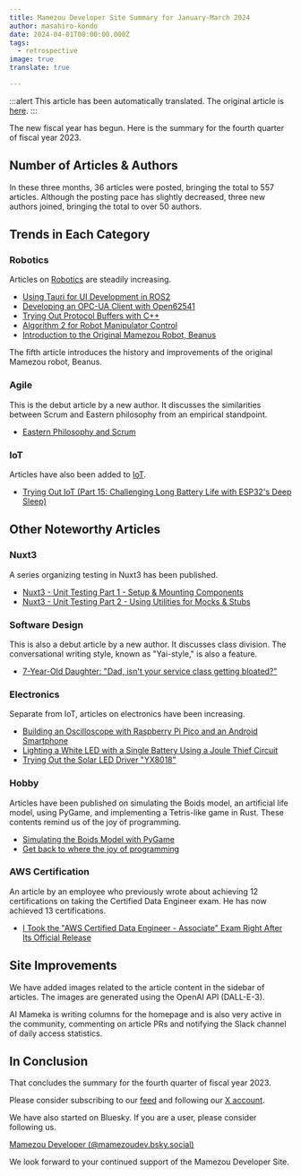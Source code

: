 ```yaml
---
title: Mamezou Developer Site Summary for January-March 2024
author: masahiro-kondo
date: 2024-04-01T00:00:00.000Z
tags:
  - retrospective
image: true
translate: true

---
```


:::alert
This article has been automatically translated.
The original article is [here](https://developer.mamezou-tech.com/blogs/2024/04/01/2023-4q-retrospective/).
:::



The new fiscal year has begun. Here is the summary for the fourth quarter of fiscal year 2023.

## Number of Articles & Authors
In these three months, 36 articles were posted, bringing the total to 557 articles. Although the posting pace has slightly decreased, three new authors joined, bringing the total to over 50 authors.

## Trends in Each Category
### Robotics
Articles on [Robotics](/robotics) are steadily increasing.

- [Using Tauri for UI Development in ROS2](/robotics/ros/ros2-tauri/)
- [Developing an OPC-UA Client with Open62541](/robotics/opcua/opcua_open62541_client/)
- [Trying Out Protocol Buffers with C++](/blogs/2024/03/08/protocol-buffers-cpp/)
- [Algorithm 2 for Robot Manipulator Control](/robotics/manip-algo2/manip-algo2/)
- [Introduction to the Original Mamezou Robot, Beanus](/robotics/beanus/beanus_introduction/)

The fifth article introduces the history and improvements of the original Mamezou robot, Beanus.

### Agile

This is the debut article by a new author. It discusses the similarities between Scrum and Eastern philosophy from an empirical standpoint.

- [Eastern Philosophy and Scrum](/blogs/2024/02/01/eastern-philosophy-scrum/)

### IoT
Articles have also been added to [IoT](/iot).

- [Trying Out IoT (Part 15: Challenging Long Battery Life with ESP32's Deep Sleep)](/iot/internet-of-things-15/)

## Other Noteworthy Articles
### Nuxt3
A series organizing testing in Nuxt3 has been published.

- [Nuxt3 - Unit Testing Part 1 - Setup & Mounting Components](/blogs/2024/02/07/nuxt3-unit-testing-mount/)
- [Nuxt3 - Unit Testing Part 2 - Using Utilities for Mocks & Stubs](/blogs/2024/02/12/nuxt3-unit-testing-mock/)

### Software Design
This is also a debut article by a new author. It discusses class division. The conversational writing style, known as "Yai-style," is also a feature.

- [7-Year-Old Daughter: "Dad, isn't your service class getting bloated?"](/blogs/2024/02/12/fat-service-class/)

### Electronics
Separate from IoT, articles on electronics have been increasing.

- [Building an Oscilloscope with Raspberry Pi Pico and an Android Smartphone](https://developer.mamezou-tech.com/blogs/2024/03/18/raspberry-pi-pico-to-oscilloscope/)
- [Lighting a White LED with a Single Battery Using a Joule Thief Circuit](/blogs/2024/03/21/light-up-led-by-joule-thief-circuit/)
- [Trying Out the Solar LED Driver "YX8018"](/blogs/2024/03/31/solar-garden-light-by-joule-thief-circuit/)

### Hobby
Articles have been published on simulating the Boids model, an artificial life model, using PyGame, and implementing a Tetris-like game in Rust. These contents remind us of the joy of programming.

- [Simulating the Boids Model with PyGame](/blogs/2024/03/15/pygame_boid/)
- [Get back to where the joy of programming](/blogs/2024/03/29/get-back-to-where-the-joy-of-programming/)

### AWS Certification
An article by an employee who previously wrote about achieving 12 certifications on taking the Certified Data Engineer exam. He has now achieved 13 certifications.

- [I Took the "AWS Certified Data Engineer - Associate" Exam Right After Its Official Release](/aws-certified-data-engineer-associate/)

## Site Improvements
We have added images related to the article content in the sidebar of articles. The images are generated using the OpenAI API (DALL-E-3).

AI Mameka is writing columns for the homepage and is also very active in the community, commenting on article PRs and notifying the Slack channel of daily access statistics.

## In Conclusion
That concludes the summary for the fourth quarter of fiscal year 2023.

Please consider subscribing to our [feed](/feed/) and following our [X account](https://twitter.com/MamezouDev).

We have also started on Bluesky. If you are a user, please consider following us.

[Mamezou Developer (@mamezoudev.bsky.social)](https://bsky.app/profile/mamezoudev.bsky.social)

We look forward to your continued support of the Mamezou Developer Site.
